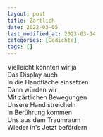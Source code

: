```yaml
---
layout: post
title: Zärtlich
date: 2022-03-05
last_modified_at: 2023-03-14
categories: [Gedichte]
tags: []
---
```


Vielleicht könnten wir ja  
Das Display auch  
In die Handfläche einsetzen  
Dann würden wir  
Mit zärtlichen Bewegungen  
Unsere Hand streicheln  
In Berührung kommen  
Uns aus dem Traumraum  
Wieder in's Jetzt befördern
